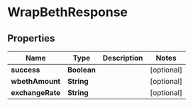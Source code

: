 

# WrapBethResponse


## Properties

| Name | Type | Description | Notes |
|------------ | ------------- | ------------- | -------------|
|**success** | **Boolean** |  |  [optional] |
|**wbethAmount** | **String** |  |  [optional] |
|**exchangeRate** | **String** |  |  [optional] |



